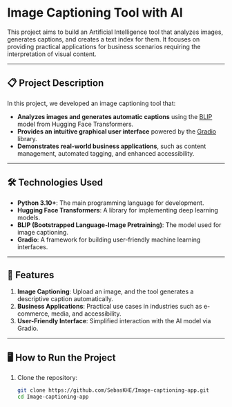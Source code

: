 # Image Captioning Tool with AI

This project aims to build an Artificial Intelligence tool that analyzes images, generates captions, and creates a text index for them. It focuses on providing practical applications for business scenarios requiring the interpretation of visual content.

---

## 📋 Project Description

In this project, we developed an image captioning tool that:

- **Analyzes images and generates automatic captions** using the [BLIP](https://huggingface.co/Salesforce/blip-image-captioning-base) model from Hugging Face Transformers.  
- **Provides an intuitive graphical user interface** powered by the [Gradio](https://gradio.app/) library.  
- **Demonstrates real-world business applications**, such as content management, automated tagging, and enhanced accessibility.

---

## 🛠️ Technologies Used

- **Python 3.10+**: The main programming language for development.  
- **Hugging Face Transformers**: A library for implementing deep learning models.  
- **BLIP (Bootstrapped Language-Image Pretraining)**: The model used for image captioning.  
- **Gradio**: A framework for building user-friendly machine learning interfaces.

---

## 🚀 Features

1. **Image Captioning**: Upload an image, and the tool generates a descriptive caption automatically.  
2. **Business Applications**: Practical use cases in industries such as e-commerce, media, and accessibility.  
3. **User-Friendly Interface**: Simplified interaction with the AI model via Gradio.

---

## 🖥️ How to Run the Project

1. Clone the repository:  
   ```bash
   git clone https://github.com/SebasKHE/Image-captioning-app.git
   cd Image-captioning-app
